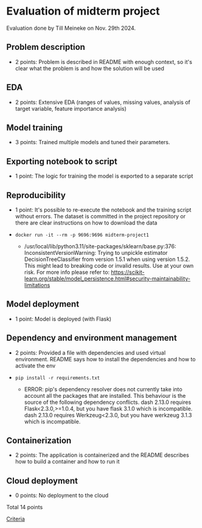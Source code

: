 # Evaluation of midterm project

Evaluation done by Till Meineke on Nov. 29th 2024.

## Problem description

* 2 points: Problem is described in README with enough context, so it's clear what the problem is and how the solution will be used

## EDA

* 2 points: Extensive EDA (ranges of values, missing values, analysis of target variable, feature importance analysis)

## Model training

* 3 points: Trained multiple models and tuned their parameters.

## Exporting notebook to script

* 1 point: The logic for training the model is exported to a separate script

## Reproducibility

* 1 point: It's possible to re-execute the notebook and the training script without errors. The dataset is committed in the project repository or there are clear instructions on how to download the data

* `docker run -it --rm -p 9696:9696 midterm-project1`
  * /usr/local/lib/python3.11/site-packages/sklearn/base.py:376: InconsistentVersionWarning: Trying to unpickle estimator DecisionTreeClassifier from version 1.5.1 when using version 1.5.2. This might lead to breaking code or invalid results. Use at your own risk. For more info please refer to: <https://scikit-learn.org/stable/model_persistence.html#security-maintainability-limitations>

## Model deployment

* 1 point: Model is deployed (with Flask)

## Dependency and environment management

* 2 points: Provided a file with dependencies and used virtual environment. README says how to install the dependencies and how to activate the env

* `pip install -r requirements.txt`
  * ERROR: pip's dependency resolver does not currently take into account all the packages that are installed. This behaviour is the source of the following dependency conflicts. dash 2.13.0 requires Flask<2.3.0,>=1.0.4, but you have flask 3.1.0 which is incompatible. dash 2.13.0 requires Werkzeug<2.3.0, but you have werkzeug 3.1.3 which is incompatible.

## Containerization

* 2 points: The application is containerized and the README describes how to build a container and how to run it

## Cloud deployment

* 0 points: No deployment to the cloud

Total 14 points

[Criteria](https://docs.google.com/spreadsheets/d/e/2PACX-1vQCwqAtkjl07MTW-SxWUK9GUvMQ3Pv_fF8UadcuIYLgHa0PlNu9BRWtfLgivI8xSCncQs82HDwGXSm3/pubhtml)
